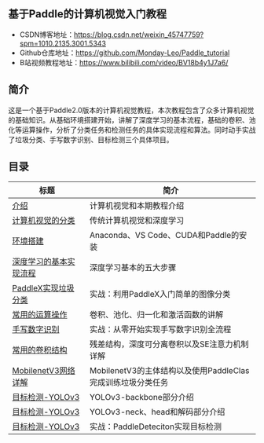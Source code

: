 ## 基于Paddle的计算机视觉入门教程

- CSDN博客地址：https://blog.csdn.net/weixin_45747759?spm=1010.2135.3001.5343
- Github仓库地址：https://github.com/Monday-Leo/Paddle_tutorial
- B站视频教程地址：https://www.bilibili.com/video/BV18b4y1J7a6/

## 简介

这是一个基于Paddle2.0版本的计算机视觉教程，本次教程包含了众多计算机视觉的基础知识。从基础环境搭建开始，讲解了深度学习的基本流程，基础的卷积、池化等运算操作，分析了分类任务和检测任务的具体实现流程和算法。同时动手实战了垃圾分类、手写数字识别、目标检测三个具体项目。

## 目录

| 标题                                                         | 简介                                                        |
| ------------------------------------------------------------ | ----------------------------------------------------------- |
| [介绍](https://github.com/Monday-Leo/Paddle_tutorial/tree/master/%E7%AC%AC01%E8%AE%B2%20%E4%BB%8B%E7%BB%8D) | 计算机视觉和本期教程介绍                                    |
| [计算机视觉的分类](https://github.com/Monday-Leo/Paddle_tutorial/tree/master/%E7%AC%AC02%E8%AE%B2%20%E8%AE%A1%E7%AE%97%E6%9C%BA%E8%A7%86%E8%A7%89%E7%9A%84%E5%88%86%E7%B1%BB) | 传统计算机视觉和深度学习                                    |
| [环境搭建](https://github.com/Monday-Leo/Paddle_tutorial/tree/master/%E7%AC%AC03%E8%AE%B2%20%E7%8E%AF%E5%A2%83%E6%90%AD%E5%BB%BA) | Anaconda、VS Code、CUDA和Paddle的安装                       |
| [深度学习的基本实现流程](https://github.com/Monday-Leo/Paddle_tutorial/tree/master/%E7%AC%AC04%E8%AE%B2%20%E6%B7%B1%E5%BA%A6%E5%AD%A6%E4%B9%A0%E7%9A%84%E5%9F%BA%E6%9C%AC%E5%AE%9E%E7%8E%B0%E6%B5%81%E7%A8%8B) | 深度学习基本的五大步骤                                      |
| [PaddleX实现垃圾分类](https://github.com/Monday-Leo/Paddle_tutorial/tree/master/%E7%AC%AC05%E8%AE%B2%20%E5%AE%9E%E6%88%98%EF%BC%9APaddleX%E5%AE%9E%E7%8E%B0%E5%9E%83%E5%9C%BE%E5%88%86%E7%B1%BB) | 实战：利用PaddleX入门简单的图像分类                         |
| [常用的运算操作](https://github.com/Monday-Leo/Paddle_tutorial/tree/master/%E7%AC%AC06%E8%AE%B2%20%E5%B8%B8%E7%94%A8%E7%9A%84%E8%BF%90%E7%AE%97%E6%93%8D%E4%BD%9C) | 卷积、池化、归一化和激活函数的讲解                          |
| [手写数字识别](https://github.com/Monday-Leo/Paddle_tutorial/tree/master/%E7%AC%AC07%E8%AE%B2%20%E5%AE%9E%E6%88%98%EF%BC%9A%E6%89%8B%E5%86%99%E6%95%B0%E5%AD%97%E8%AF%86%E5%88%AB) | 实战：从零开始实现手写数字识别全流程                        |
| [常用的卷积结构](https://github.com/Monday-Leo/Paddle_tutorial/tree/master/%E7%AC%AC08%E8%AE%B2%20%E5%B8%B8%E7%94%A8%E7%9A%84%E5%8D%B7%E7%A7%AF%E7%BB%93%E6%9E%84) | 残差结构，深度可分离卷积以及SE注意力机制详解                |
| [MobilenetV3网络详解](https://github.com/Monday-Leo/Paddle_tutorial/tree/master/%E7%AC%AC09%E8%AE%B2%20MobilenetV3%E7%BD%91%E7%BB%9C%E8%AF%A6%E8%A7%A3) | MobilenetV3的主体结构以及使用PaddleClas完成训练垃圾分类任务 |
| [目标检测-YOLOv3](https://github.com/Monday-Leo/Paddle_tutorial/tree/master/%E7%AC%AC10%E8%AE%B2%20%E7%9B%AE%E6%A0%87%E6%A3%80%E6%B5%8BYOLOv3-backbone) | YOLOv3-backbone部分介绍                                     |
| [目标检测-YOLOv3](https://github.com/Monday-Leo/Paddle_tutorial/tree/master/%E7%AC%AC11%E8%AE%B2%20%E7%9B%AE%E6%A0%87%E6%A3%80%E6%B5%8BYOLOv3-neck%E3%80%81head) | YOLOv3-neck、head和解码部分介绍                             |
| [目标检测-YOLOv3](https://github.com/Monday-Leo/Paddle_tutorial/tree/master/%E7%AC%AC12%E8%AE%B2%20%E5%AE%9E%E6%88%98%EF%BC%9APaddleDeteciton%E5%AE%9E%E7%8E%B0%E7%9B%AE%E6%A0%87%E6%A3%80%E6%B5%8B) | 实战：PaddleDeteciton实现目标检测                           |

